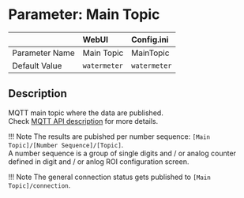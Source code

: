 # Parameter: Main Topic

|                   | WebUI               | Config.ini
|:---               |:---                 |:----
| Parameter Name    | Main Topic          | MainTopic
| Default Value     | `watermeter`        | `watermeter`


## Description

MQTT main topic where the data are published.<br>
Check [MQTT API description](../../../API/MQTT/_OVERVIEW.md) for more details.

!!! Note
    The results are pubished per number sequence: `[Main Topic]/[Number Sequence]/[Topic]`.<br>
    A number sequence is a group of single digits and / or analog counter defined in digit and / or anlog ROI configuration screen.

!!! Note
    The general connection status gets published to `[Main Topic]/connection`. 
